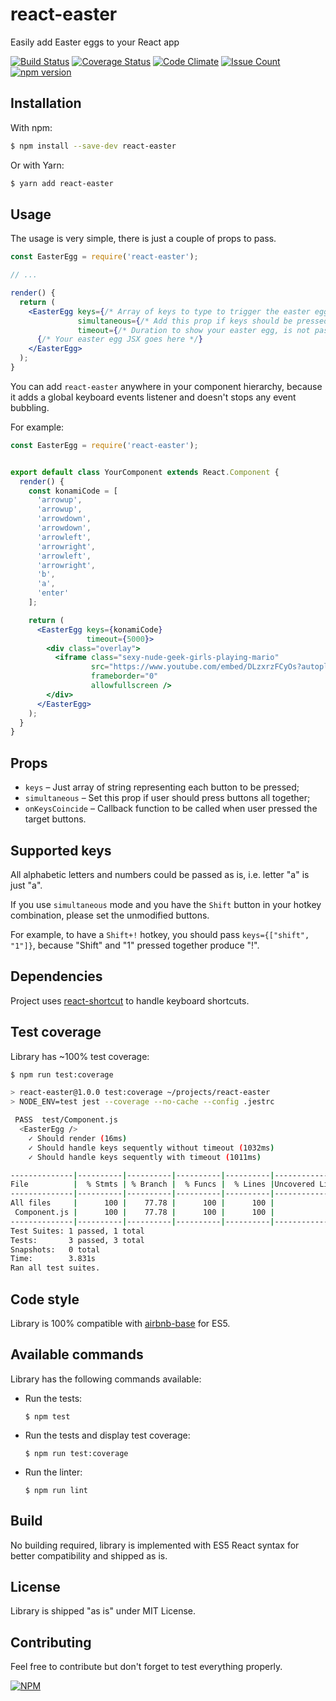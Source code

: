 # react-easter

Easily add Easter eggs to your React app


[![Build Status](https://travis-ci.org/devlato/react-easter.svg?branch=master)](https://travis-ci.org/devlato/react-easter)
[![Coverage Status](https://coveralls.io/repos/github/devlato/react-easter/badge.svg?branch=master)](https://coveralls.io/github/devlato/react-easter?branch=master)
[![Code Climate](https://codeclimate.com/github/devlato/react-easter/badges/gpa.svg)](https://codeclimate.com/github/devlato/react-easter)
[![Issue Count](https://codeclimate.com/github/devlato/react-easter/badges/issue_count.svg)](https://codeclimate.com/github/devlato/react-easter)
[![npm version](https://badge.fury.io/js/react-easter.svg)](https://badge.fury.io/js/react-easter)


## Installation

With npm:

```sh
$ npm install --save-dev react-easter
```

Or with Yarn:

```sh
$ yarn add react-easter
```


## Usage

The usage is very simple, there is just a couple of props to pass.

```jsx
const EasterEgg = require('react-easter');

// ...

render() {
  return (
    <EasterEgg keys={/* Array of keys to type to trigger the easter egg */}
               simultaneous={/* Add this prop if keys should be pressed all together */}
               timeout={/* Duration to show your easter egg, is not passed the easter egg is displayed forever */}>
      {/* Your easter egg JSX goes here */}
    </EasterEgg>
  );
}
```

You can add `react-easter` anywhere in your component hierarchy, because it adds a global
keyboard events listener and doesn't stops any event bubbling.

For example:

```jsx
const EasterEgg = require('react-easter');


export default class YourComponent extends React.Component {
  render() {
    const konamiCode = [
      'arrowup',
      'arrowup',
      'arrowdown',
      'arrowdown',
      'arrowleft',
      'arrowright',
      'arrowleft',
      'arrowright',
      'b',
      'a',
      'enter'
    ];

    return (
      <EasterEgg keys={konamiCode}
                 timeout={5000}>
        <div class="overlay">
          <iframe class="sexy-nude-geek-girls-playing-mario"
                  src="https://www.youtube.com/embed/DLzxrzFCyOs?autoplay=1"
                  frameborder="0"
                  allowfullscreen />
        </div>
      </EasterEgg>
    );
  }
}
```


## Props

* `keys` – Just array of string representing each button to be pressed;
* `simultaneous` – Set this prop if user should press buttons all together;
* `onKeysCoincide` – Callback function to be called when user pressed the target buttons.


## Supported keys

All alphabetic letters and numbers could be passed as is, i.e. letter "a" is just "a".

If you use `simultaneous` mode and you have the `Shift` button in your hotkey combination,
please set the unmodified buttons.

For example, to have a `Shift+!` hotkey, you should pass `keys={["shift", "1"]}`,
because "Shift" and "1" pressed together produce "!".


## Dependencies

Project uses [react-shortcut](https://www.npmjs.com/package/react-shortcut) to handle keyboard shortcuts.


## Test coverage

Library has ~100% test coverage:

```sh
$ npm run test:coverage

> react-easter@1.0.0 test:coverage ~/projects/react-easter
> NODE_ENV=test jest --coverage --no-cache --config .jestrc

 PASS  test/Component.js
  <EasterEgg />
    ✓ Should render (16ms)
    ✓ Should handle keys sequently without timeout (1032ms)
    ✓ Should handle keys sequently with timeout (1011ms)

--------------|----------|----------|----------|----------|----------------|
File          |  % Stmts | % Branch |  % Funcs |  % Lines |Uncovered Lines |
--------------|----------|----------|----------|----------|----------------|
All files     |      100 |    77.78 |      100 |      100 |                |
 Component.js |      100 |    77.78 |      100 |      100 |                |
--------------|----------|----------|----------|----------|----------------|
Test Suites: 1 passed, 1 total
Tests:       3 passed, 3 total
Snapshots:   0 total
Time:        3.831s
Ran all test suites.
```


## Code style

Library is 100% compatible with [airbnb-base](https://www.npmjs.com/package/eslint-config-airbnb-base) for ES5.


## Available commands

Library has the following commands available:

* Run the tests:

  ```
  $ npm test
  ```

* Run the tests and display test coverage:

  ```
  $ npm run test:coverage
  ```

* Run the linter:

  ```
  $ npm run lint
  ```

## Build

No building required, library is implemented with ES5 React syntax for better compatibility and shipped as is.


## License

Library is shipped "as is" under MIT License.


## Contributing

Feel free to contribute but don't forget to test everything properly.


[![NPM](https://nodei.co/npm/react-easter.png?downloads=true&downloadRank=true&stars=true)](https://nodei.co/npm/react-easter/)
